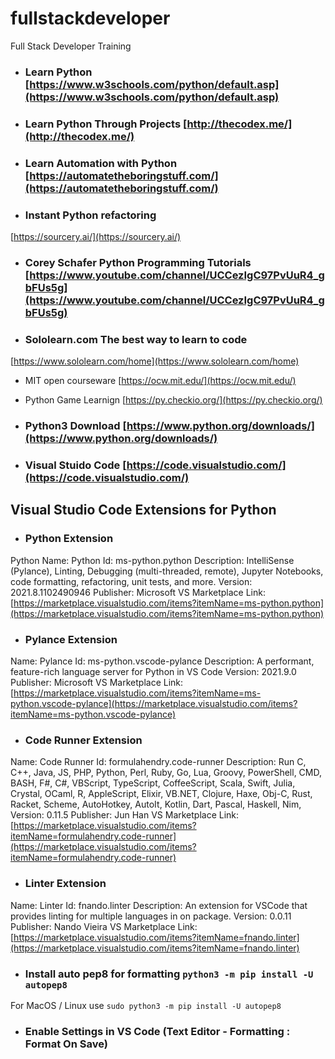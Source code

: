 # fullstackdeveloper
Full Stack Developer Training


- ### Learn Python  [https://www.w3schools.com/python/default.asp](https://www.w3schools.com/python/default.asp)

- ### Learn Python Through Projects [http://thecodex.me/](http://thecodex.me/) 

- ### Learn Automation with Python [https://automatetheboringstuff.com/](https://automatetheboringstuff.com/) 

- ### Instant Python refactoring
 [https://sourcery.ai/](https://sourcery.ai/)

 - ### Corey Schafer Python Programming Tutorials [https://www.youtube.com/channel/UCCezIgC97PvUuR4_gbFUs5g](https://www.youtube.com/channel/UCCezIgC97PvUuR4_gbFUs5g)

 - ### Sololearn.com The best way to learn to code
[https://www.sololearn.com/home](https://www.sololearn.com/home)

 - MIT open courseware [https://ocw.mit.edu/](https://ocw.mit.edu/)

 - Python Game Learnign [https://py.checkio.org/](https://py.checkio.org/)


 - ### Python3 Download [https://www.python.org/downloads/](https://www.python.org/downloads/)

 - ### Visual Stuido Code [https://code.visualstudio.com/](https://code.visualstudio.com/)

 ## Visual Studio Code Extensions for Python

- ### Python Extension 

Python Name: Python
Id: ms-python.python
Description: IntelliSense (Pylance), Linting, Debugging (multi-threaded, remote), Jupyter Notebooks, code formatting, refactoring, unit tests, and more.
Version: 2021.8.1102490946
Publisher: Microsoft
VS Marketplace Link: [https://marketplace.visualstudio.com/items?itemName=ms-python.python](https://marketplace.visualstudio.com/items?itemName=ms-python.python)


- ### Pylance Extension 

Name: Pylance
Id: ms-python.vscode-pylance
Description: A performant, feature-rich language server for Python in VS Code
Version: 2021.9.0
Publisher: Microsoft
VS Marketplace Link: [https://marketplace.visualstudio.com/items?itemName=ms-python.vscode-pylance](https://marketplace.visualstudio.com/items?itemName=ms-python.vscode-pylance)

- ### Code Runner Extension

Name: Code Runner
Id: formulahendry.code-runner
Description: Run C, C++, Java, JS, PHP, Python, Perl, Ruby, Go, Lua, Groovy, PowerShell, CMD, BASH, F#, C#, VBScript, TypeScript, CoffeeScript, Scala, Swift, Julia, Crystal, OCaml, R, AppleScript, Elixir, VB.NET, Clojure, Haxe, Obj-C, Rust, Racket, Scheme, AutoHotkey, AutoIt, Kotlin, Dart, Pascal, Haskell, Nim, 
Version: 0.11.5
Publisher: Jun Han
VS Marketplace Link: [https://marketplace.visualstudio.com/items?itemName=formulahendry.code-runner](https://marketplace.visualstudio.com/items?itemName=formulahendry.code-runner)

- ### Linter Extension

Name: Linter
Id: fnando.linter
Description: An extension for VSCode that provides linting for multiple languages in on package.
Version: 0.0.11
Publisher: Nando Vieira
VS Marketplace Link: [https://marketplace.visualstudio.com/items?itemName=fnando.linter](https://marketplace.visualstudio.com/items?itemName=fnando.linter)

- ### Install auto pep8 for formatting `python3 -m pip install -U autopep8`


For MacOS / Linux use  `sudo python3 -m pip install -U autopep8`


- ### Enable Settings in VS Code (Text Editor - Formatting : Format On Save)
